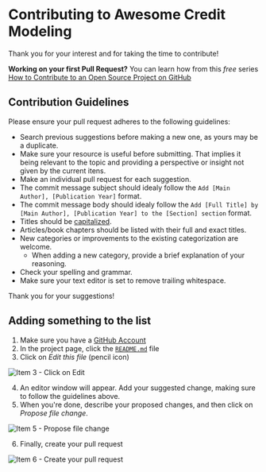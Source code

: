 # Contributing to Awesome Credit Modeling

Thank you for your interest and for taking the time to contribute!

**Working on your first Pull Request?** You can learn how from this *free* series [How to Contribute to an Open Source Project on GitHub](https://egghead.io/series/how-to-contribute-to-an-open-source-project-on-github) 

## Contribution Guidelines

Please ensure your pull request adheres to the following guidelines:

- Search previous suggestions before making a new one, as yours may be a duplicate.
- Make sure your resource is useful before submitting. That implies it being relevant to the topic and providing a perspective or insight not given by the current itens.
- Make an individual pull request for each suggestion.
- The commit message subject should idealy follow the `Add [Main Author], [Publication Year]` format.  
- The commit message body should idealy follow the `Add [Full Title] by [Main Author], [Publication Year] to the [Section] section` format.
- Titles should be [capitalized](http://grammar.yourdictionary.com/capitalization/rules-for-capitalization-in-titles.html).
- Articles/book chapters should be listed with their full and exact titles.
- New categories or improvements to the existing categorization are welcome.
  - When adding a new category, provide a brief explanation of your reasoning.
- Check your spelling and grammar.
- Make sure your text editor is set to remove trailing whitespace.

Thank you for your suggestions!

## Adding something to the list

1. Make sure you have a [GitHub Account](https://github.com/join)  
2. In the project page, click the [`README.md`](README.md) file  
3. Click on *Edit this file* (pencil icon)  

![Item 3 - Click on Edit](https://user-images.githubusercontent.com/57960694/87834572-2668b280-c861-11ea-8bee-4ff94220cfee.png)

4. An editor window will appear. Add your suggested change, making sure to follow the guidelines above.  
5. When you're done, describe your proposed changes, and then click on *Propose file change*.

![Item 5 - Propose file change](https://user-images.githubusercontent.com/57960694/87834568-25378580-c861-11ea-8ae5-bec529a481bd.png)

6. Finally, create your pull request 

![Item 6 - Create your pull request](https://user-images.githubusercontent.com/57960694/87834574-27014900-c861-11ea-843b-f2fdf7b130f1.png)
